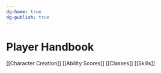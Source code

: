 ```yaml
---
dg-home: true
dg-publish: true
---
```


# Player Handbook

[[Character Creation]]
[[Ability Scores]]
[[Classes]]
[[Skills]]